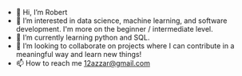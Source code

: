 - 👋 Hi, I’m Robert
- 👀 I’m interested in data science, machine learning, and software development. I'm more on the beginner / intermediate level.
- 🌱 I’m currently learning python and SQL.
- 💞️ I’m looking to collaborate on projects where I can contribute in a meaningful way and learn new things!
- 📫 How to reach me 12azzar@gmail.com
